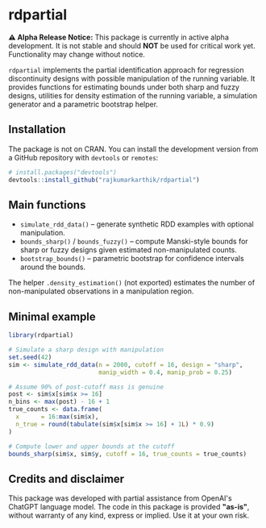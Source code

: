 # rdpartial

**⚠️ Alpha Release Notice:** This package is currently in active alpha development. It is not stable and should **NOT** be used for critical work yet. Functionality may change without notice.

`rdpartial` implements the partial identification approach for regression discontinuity designs with possible manipulation of the running variable.  It provides functions for estimating bounds under both sharp and fuzzy designs, utilities for density estimation of the running variable, a simulation generator and a parametric bootstrap helper.

## Installation

The package is not on CRAN.  You can install the development version from a GitHub repository with `devtools` or `remotes`:

```r
# install.packages("devtools")
devtools::install_github("rajkumarkarthik/rdpartial")
```

## Main functions

* `simulate_rdd_data()` – generate synthetic RDD examples with optional manipulation.
* `bounds_sharp()` / `bounds_fuzzy()` – compute Manski-style bounds for sharp or fuzzy designs given estimated non-manipulated counts.
* `bootstrap_bounds()` – parametric bootstrap for confidence intervals around the bounds.

The helper `.density_estimation()` (not exported) estimates the number of non-manipulated observations in a manipulation region.

## Minimal example

```r
library(rdpartial)

# Simulate a sharp design with manipulation
set.seed(42)
sim <- simulate_rdd_data(n = 2000, cutoff = 16, design = "sharp",
                         manip_width = 0.4, manip_prob = 0.25)

# Assume 90% of post-cutoff mass is genuine
post <- sim$x[sim$x >= 16]
n_bins <- max(post) - 16 + 1
true_counts <- data.frame(
  x      = 16:max(sim$x),
  n_true = round(tabulate(sim$x[sim$x >= 16] + 1L) * 0.9)
)

# Compute lower and upper bounds at the cutoff
bounds_sharp(sim$x, sim$y, cutoff = 16, true_counts = true_counts)
```

## Credits and disclaimer

This package was developed with partial assistance from OpenAI's ChatGPT language model. The code in this package is provided **"as-is"**, without warranty of any kind, express or implied. Use it at your own risk.
